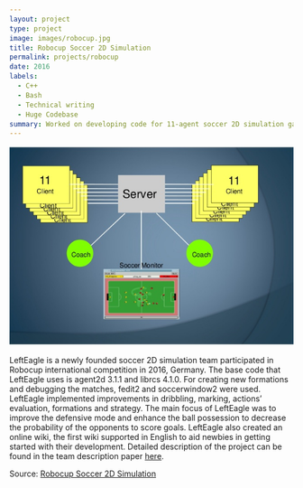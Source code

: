 ```yaml
---
layout: project
type: project
image: images/robocup.jpg
title: Robocup Soccer 2D Simulation
permalink: projects/robocup
date: 2016
labels:
  - C++
  - Bash
  - Technical writing
  - Huge Codebase
summary: Worked on developing code for 11-agent soccer 2D simulation game.
---
```


<img class="ui large center floated rounded image" src="../images/soccersystem.jpg">

LeftEagle is a newly founded soccer 2D simulation team participated in Robocup international competition in 2016, Germany. The base code that LeftEagle uses is agent2d 3.1.1 and librcs 4.1.0. For creating new formations and debugging the matches, fedit2 and soccerwindow2 were used. LeftEagle implemented improvements in dribbling, marking, actions’ evaluation, formations and strategy. The main focus of LeftEagle was to improve the defensive mode and enhance the ball possession to decrease the probability of the opponents to score goals. LeftEagle also created an online wiki, the first wiki supported in English to aid newbies in getting started with their development. Detailed description of the project can be found in the team description paper [here](https://drive.google.com/open?id=0B-VhYYVAauuFbU4yX25KUFQwLVE).

Source: <a href="https://github.com/Nouran-Soliman/Robocup-Soccer-2D-simulation"><i class="large github icon"></i>Robocup Soccer 2D Simulation</a>
